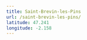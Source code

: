 ```yaml
---
title: Saint-Brevin-les-Pins
url: /saint-brevin-les-pins/
latitude: 47.241
longitude: -2.158
---
```

